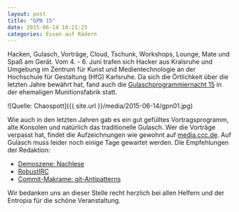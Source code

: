 ```yaml
---
layout: post
title: "GPN 15"
date: 2015-06-14 18:21:23
categories: Essen auf Rädern
---
```

Hacken, Gulasch, Vorträge, Cloud, Tschunk, Workshops, Lounge, Mate und Spaß am Gerät. Vom 4. - 6. Juni trafen sich Hacker aus Kralsruhe und Umgebung im Zentrum für Kunst und Medientechnologie an der Hochschule für Gestaltung (HfG) Karlsruhe. Da sich die Örtlichkeit über die letzten Jahre bewährt hat, fand auch die [Gulaschprogrammiernacht 15](https://entropia.de/GPN15) in der ehemaligen Munitionsfabrik statt.

![Quelle: Chaospott]({{ site.url }}/media/2015-06-14/gpn01.jpg)

Wie auch in den letzten Jahren gab es ein gut gefülltes Vortragsprogramm, alte Konsolen und natürlich das traditionelle Gulasch. Wer die Vorträge verpasst hat, findet die Aufzeichnungen wie gewohnt auf [media.ccc.de](http://media.ccc.de/browse/conferences/gpn/gpn15/index.html). Auf Gulasch muss leider noch einige Tage gewartet werden. Die Empfehlungen der Redaktion:

*  [Demoszene: Nachlese](http://media.ccc.de/browse/conferences/gpn/gpn15/gpn15-6672-demoszene_nachlese.html#video)
*  [RobustIRC](http://media.ccc.de/browse/conferences/gpn/gpn15/gpn15-6643-robustirc.html#video)
*  [ Commit-Makrame: git-Antipatterns](http://media.ccc.de/browse/conferences/gpn/gpn15/gpn15-6916-commit-makrame_git-antipatterns.html#video)

Wir bedanken uns an dieser Stelle recht herzlich bei allen Helfern und der Entropia für die schöne Veranstaltung.